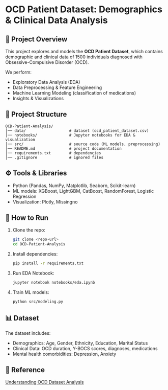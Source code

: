 # OCD Patient Dataset: Demographics & Clinical Data Analysis

## 📌 Project Overview
This project explores and models the **OCD Patient Dataset**, which contains demographic and clinical data of 1500 individuals diagnosed with Obsessive-Compulsive Disorder (OCD).

We perform:
- Exploratory Data Analysis (EDA)
- Data Preprocessing & Feature Engineering
- Machine Learning Modeling (classification of medications)
- Insights & Visualizations

## 📂 Project Structure
```
OCD-Patient-Analysis/
│── data/                   # dataset (ocd_patient_dataset.csv)
│── notebooks/              # Jupyter notebooks for EDA & visualization
│── src/                    # source code (ML models, preprocessing)
│── README.md               # project documentation
│── requirements.txt        # dependencies
│── .gitignore              # ignored files
```

## ⚙️ Tools & Libraries
- Python (Pandas, NumPy, Matplotlib, Seaborn, Scikit-learn)
- ML models: XGBoost, LightGBM, CatBoost, RandomForest, Logistic Regression
- Visualization: Plotly, Missingno

## 🚀 How to Run
1. Clone the repo:
   ```bash
   git clone <repo-url>
   cd OCD-Patient-Analysis
   ```
2. Install dependencies:
   ```bash
   pip install -r requirements.txt
   ```
3. Run EDA Notebook:
   ```bash
   jupyter notebook notebooks/eda.ipynb
   ```
4. Train ML models:
   ```bash
   python src/modeling.py
   ```

## 📊 Dataset
The dataset includes:
- Demographics: Age, Gender, Ethnicity, Education, Marital Status
- Clinical Data: OCD duration, Y-BOCS scores, diagnoses, medications
- Mental health comorbidities: Depression, Anxiety

## 🔗 Reference
[Understanding OCD Dataset Analysis](https://github.com/TeniOT/Understanding-Obsessive-Compulsive-Disorder-OCD-Trends-A-Data-Analysis)
